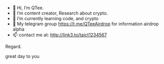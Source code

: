 - 👋 Hi, I’m QTee.
- 👀 I’m content creator, Research about crypto.
- 🌱 I’m currently learning code, and crypto
- 💞️ My telegram group https://t.me/QTeeAirdrop for information airdrop alpha
- 📫 contact me at: http://link3.to/taict1234567 
<!--
 ✨ special ✨ repository because its `README.md` (this file) appears on your GitHub profile.
You can click the Preview link to take a look at your changes
--> Regard.
great day to you
